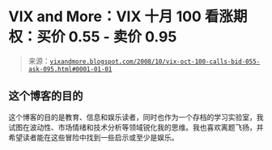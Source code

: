 <!--yml

类别：未分类

日期：2024-05-18 18:20:48

-->

# VIX and More：VIX 十月 100 看涨期权：买价 0.55 - 卖价 0.95

> 来源：[`vixandmore.blogspot.com/2008/10/vix-oct-100-calls-bid-055-ask-095.html#0001-01-01`](http://vixandmore.blogspot.com/2008/10/vix-oct-100-calls-bid-055-ask-095.html#0001-01-01)

## 这个博客的目的

这个博客的目的是教育、信息和娱乐读者，同时也作为一个存档的学习实验室，我试图在波动性、市场情绪和技术分析等领域锐化我的思维。我也喜欢离题飞扬，并希望读者能在这些冒险中找到一些启示或至少是娱乐。
